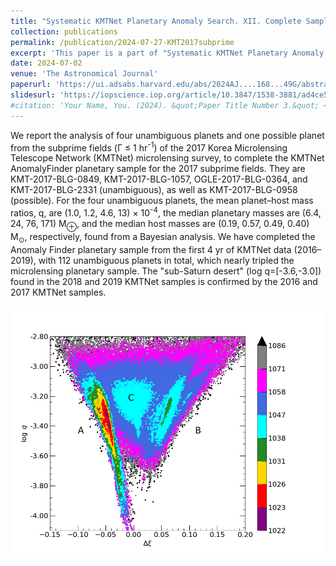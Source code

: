 ```yaml
---
title: "Systematic KMTNet Planetary Anomaly Search. XII. Complete Sample of 2017 Subprime Field Planets"
collection: publications
permalink: /publication/2024-07-27-KMT2017subprime
excerpt: 'This paper is a part of "Systematic KMTNet Planetary Anomaly Search", which using KMTNet 2016-2019 data to analyze microlensing event signals. This paper analyzes the subprime fields of KMTNet data in 2017, and reports 4 unambiguous planets and 1 possible planet.'
date: 2024-07-02
venue: 'The Astronomical Journal'
paperurl: 'https://ui.adsabs.harvard.edu/abs/2024AJ....168...49G/abstract'
slidesurl: 'https://iopscience.iop.org/article/10.3847/1538-3881/ad4ce5/pdf'
#citation: 'Your Name, You. (2024). &quot;Paper Title Number 3.&quot; <i>GitHub Journal of Bugs</i>. 1(3).'
---
```


We report the analysis of four unambiguous planets and one possible planet from the subprime fields (Γ ≤ 1 hr<sup>-1</sup>) of the 2017 Korea Microlensing Telescope Network (KMTNet) microlensing survey, to complete the KMTNet AnomalyFinder planetary sample for the 2017 subprime fields. They are KMT-2017-BLG-0849, KMT-2017-BLG-1057, OGLE-2017-BLG-0364, and KMT-2017-BLG-2331 (unambiguous), as well as KMT-2017-BLG-0958 (possible). For the four unambiguous planets, the mean planet–host mass ratios, q, are (1.0, 1.2, 4.6, 13) × 10<sup>-4</sup>, the median planetary masses are (6.4, 24, 76, 171) M<sub>⊕</sub>, and the median host masses are (0.19, 0.57, 0.49, 0.40) M<sub>⊙</sub>, respectively, found from a Bayesian analysis. We have completed the Anomaly Finder planetary sample from the first 4 yr of KMTNet data (2016–2019), with 112 unambiguous planets in total, which nearly tripled the microlensing planetary sample. The "sub-Saturn desert" (log q=[-3.6,-3.0]) found in the 2018 and 2019 KMTNet samples is confirmed by the 2016 and 2017 KMTNet samples.

![Example solutions of the microlensing events: OGLE-2017-BLG-0364](/images/ob170364-hotmcmc.png)